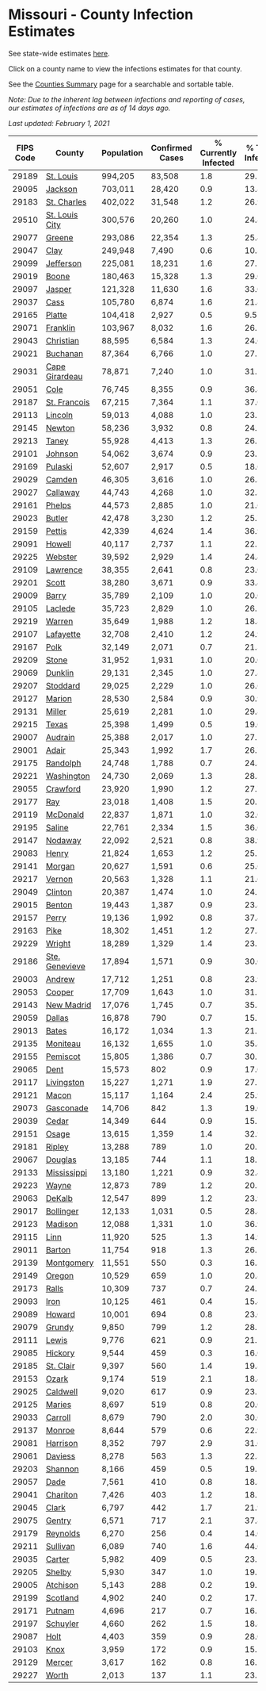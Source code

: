 # Missouri - County Infection Estimates

See state-wide estimates [here](/infections/us-mo).

Click on a county name to view the infections estimates for that county.

See the [Counties Summary](/infections/summary-counties) page for a searchable and sortable table.

*Note: Due to the inherent lag between infections and reporting of cases, our estimates of infections are as of 14 days ago.*

*Last updated: February 1, 2021*

|   FIPS Code |                           County |   Population |   Confirmed Cases |   % Currently Infected |   % Total Infected |
|-------------|----------------------------------|--------------|-------------------|------------------------|--------------------|
|       29189 |           [St. Louis](st.-louis) |      994,205 |            83,508 |                    1.8 |               29.5 |
|       29095 |               [Jackson](jackson) |      703,011 |            28,420 |                    0.9 |               13.8 |
|       29183 |       [St. Charles](st.-charles) |      402,022 |            31,548 |                    1.2 |               26.9 |
|       29510 | [St. Louis City](st.-louis-city) |      300,576 |            20,260 |                    1.0 |               24.8 |
|       29077 |                 [Greene](greene) |      293,086 |            22,354 |                    1.3 |               25.4 |
|       29047 |                     [Clay](clay) |      249,948 |             7,490 |                    0.6 |               10.3 |
|       29099 |           [Jefferson](jefferson) |      225,081 |            18,231 |                    1.6 |               27.5 |
|       29019 |                   [Boone](boone) |      180,463 |            15,328 |                    1.3 |               29.0 |
|       29097 |                 [Jasper](jasper) |      121,328 |            11,630 |                    1.6 |               33.0 |
|       29037 |                     [Cass](cass) |      105,780 |             6,874 |                    1.6 |               21.8 |
|       29165 |                 [Platte](platte) |      104,418 |             2,927 |                    0.5 |                9.5 |
|       29071 |             [Franklin](franklin) |      103,967 |             8,032 |                    1.6 |               26.1 |
|       29043 |           [Christian](christian) |       88,595 |             6,584 |                    1.3 |               24.6 |
|       29021 |             [Buchanan](buchanan) |       87,364 |             6,766 |                    1.0 |               27.2 |
|       29031 | [Cape Girardeau](cape-girardeau) |       78,871 |             7,240 |                    1.0 |               31.2 |
|       29051 |                     [Cole](cole) |       76,745 |             8,355 |                    0.9 |               36.8 |
|       29187 |     [St. Francois](st.-francois) |       67,215 |             7,364 |                    1.1 |               37.0 |
|       29113 |               [Lincoln](lincoln) |       59,013 |             4,088 |                    1.0 |               23.7 |
|       29145 |                 [Newton](newton) |       58,236 |             3,932 |                    0.8 |               24.1 |
|       29213 |                   [Taney](taney) |       55,928 |             4,413 |                    1.3 |               26.5 |
|       29101 |               [Johnson](johnson) |       54,062 |             3,674 |                    0.9 |               23.5 |
|       29169 |               [Pulaski](pulaski) |       52,607 |             2,917 |                    0.5 |               18.6 |
|       29029 |                 [Camden](camden) |       46,305 |             3,616 |                    1.0 |               26.3 |
|       29027 |             [Callaway](callaway) |       44,743 |             4,268 |                    1.0 |               32.3 |
|       29161 |                 [Phelps](phelps) |       44,573 |             2,885 |                    1.0 |               21.6 |
|       29023 |                 [Butler](butler) |       42,478 |             3,230 |                    1.2 |               25.7 |
|       29159 |                 [Pettis](pettis) |       42,339 |             4,624 |                    1.4 |               36.9 |
|       29091 |                 [Howell](howell) |       40,117 |             2,737 |                    1.1 |               22.5 |
|       29225 |               [Webster](webster) |       39,592 |             2,929 |                    1.4 |               24.4 |
|       29109 |             [Lawrence](lawrence) |       38,355 |             2,641 |                    0.8 |               23.0 |
|       29201 |                   [Scott](scott) |       38,280 |             3,671 |                    0.9 |               33.4 |
|       29009 |                   [Barry](barry) |       35,789 |             2,109 |                    1.0 |               20.0 |
|       29105 |               [Laclede](laclede) |       35,723 |             2,829 |                    1.0 |               26.1 |
|       29219 |                 [Warren](warren) |       35,649 |             1,988 |                    1.2 |               18.8 |
|       29107 |           [Lafayette](lafayette) |       32,708 |             2,410 |                    1.2 |               24.9 |
|       29167 |                     [Polk](polk) |       32,149 |             2,071 |                    0.7 |               21.3 |
|       29209 |                   [Stone](stone) |       31,952 |             1,931 |                    1.0 |               20.0 |
|       29069 |               [Dunklin](dunklin) |       29,131 |             2,345 |                    1.0 |               27.8 |
|       29207 |             [Stoddard](stoddard) |       29,025 |             2,229 |                    1.0 |               26.6 |
|       29127 |                 [Marion](marion) |       28,530 |             2,584 |                    0.9 |               30.9 |
|       29131 |                 [Miller](miller) |       25,619 |             2,281 |                    1.0 |               29.8 |
|       29215 |                   [Texas](texas) |       25,398 |             1,499 |                    0.5 |               19.6 |
|       29007 |               [Audrain](audrain) |       25,388 |             2,017 |                    1.0 |               27.2 |
|       29001 |                   [Adair](adair) |       25,343 |             1,992 |                    1.7 |               26.7 |
|       29175 |             [Randolph](randolph) |       24,748 |             1,788 |                    0.7 |               24.3 |
|       29221 |         [Washington](washington) |       24,730 |             2,069 |                    1.3 |               28.3 |
|       29055 |             [Crawford](crawford) |       23,920 |             1,990 |                    1.2 |               27.7 |
|       29177 |                       [Ray](ray) |       23,018 |             1,408 |                    1.5 |               20.5 |
|       29119 |             [McDonald](mcdonald) |       22,837 |             1,871 |                    1.0 |               32.0 |
|       29195 |                 [Saline](saline) |       22,761 |             2,334 |                    1.5 |               36.6 |
|       29147 |               [Nodaway](nodaway) |       22,092 |             2,521 |                    0.8 |               38.9 |
|       29083 |                   [Henry](henry) |       21,824 |             1,653 |                    1.2 |               25.7 |
|       29141 |                 [Morgan](morgan) |       20,627 |             1,591 |                    0.6 |               25.6 |
|       29217 |                 [Vernon](vernon) |       20,563 |             1,328 |                    1.1 |               21.6 |
|       29049 |               [Clinton](clinton) |       20,387 |             1,474 |                    1.0 |               24.1 |
|       29015 |                 [Benton](benton) |       19,443 |             1,387 |                    0.9 |               23.8 |
|       29157 |                   [Perry](perry) |       19,136 |             1,992 |                    0.8 |               37.4 |
|       29163 |                     [Pike](pike) |       18,302 |             1,451 |                    1.2 |               27.3 |
|       29229 |                 [Wright](wright) |       18,289 |             1,329 |                    1.4 |               23.5 |
|       29186 | [Ste. Genevieve](ste.-genevieve) |       17,894 |             1,571 |                    0.9 |               30.0 |
|       29003 |                 [Andrew](andrew) |       17,712 |             1,251 |                    0.8 |               23.9 |
|       29053 |                 [Cooper](cooper) |       17,709 |             1,643 |                    1.0 |               31.5 |
|       29143 |         [New Madrid](new-madrid) |       17,076 |             1,745 |                    0.7 |               35.3 |
|       29059 |                 [Dallas](dallas) |       16,878 |               790 |                    0.7 |               15.7 |
|       29013 |                   [Bates](bates) |       16,172 |             1,034 |                    1.3 |               21.2 |
|       29135 |             [Moniteau](moniteau) |       16,132 |             1,655 |                    1.0 |               35.8 |
|       29155 |             [Pemiscot](pemiscot) |       15,805 |             1,386 |                    0.7 |               30.7 |
|       29065 |                     [Dent](dent) |       15,573 |               802 |                    0.9 |               17.0 |
|       29117 |         [Livingston](livingston) |       15,227 |             1,271 |                    1.9 |               27.5 |
|       29121 |                   [Macon](macon) |       15,117 |             1,164 |                    2.4 |               25.9 |
|       29073 |           [Gasconade](gasconade) |       14,706 |               842 |                    1.3 |               19.0 |
|       29039 |                   [Cedar](cedar) |       14,349 |               644 |                    0.9 |               15.1 |
|       29151 |                   [Osage](osage) |       13,615 |             1,359 |                    1.4 |               32.9 |
|       29181 |                 [Ripley](ripley) |       13,288 |               789 |                    1.0 |               20.2 |
|       29067 |               [Douglas](douglas) |       13,185 |               744 |                    1.1 |               18.7 |
|       29133 |       [Mississippi](mississippi) |       13,180 |             1,221 |                    0.9 |               32.4 |
|       29223 |                   [Wayne](wayne) |       12,873 |               789 |                    1.2 |               20.3 |
|       29063 |                 [DeKalb](dekalb) |       12,547 |               899 |                    1.2 |               23.9 |
|       29017 |           [Bollinger](bollinger) |       12,133 |             1,031 |                    0.5 |               28.8 |
|       29123 |               [Madison](madison) |       12,088 |             1,331 |                    1.0 |               36.9 |
|       29115 |                     [Linn](linn) |       11,920 |               525 |                    1.3 |               14.9 |
|       29011 |                 [Barton](barton) |       11,754 |               918 |                    1.3 |               26.1 |
|       29139 |         [Montgomery](montgomery) |       11,551 |               550 |                    0.3 |               16.3 |
|       29149 |                 [Oregon](oregon) |       10,529 |               659 |                    1.0 |               20.8 |
|       29173 |                   [Ralls](ralls) |       10,309 |               737 |                    0.7 |               24.5 |
|       29093 |                     [Iron](iron) |       10,125 |               461 |                    0.4 |               15.4 |
|       29089 |                 [Howard](howard) |       10,001 |               694 |                    0.8 |               23.6 |
|       29079 |                 [Grundy](grundy) |        9,850 |               799 |                    1.2 |               28.2 |
|       29111 |                   [Lewis](lewis) |        9,776 |               621 |                    0.9 |               21.5 |
|       29085 |               [Hickory](hickory) |        9,544 |               459 |                    0.3 |               16.0 |
|       29185 |           [St. Clair](st.-clair) |        9,397 |               560 |                    1.4 |               19.8 |
|       29153 |                   [Ozark](ozark) |        9,174 |               519 |                    2.1 |               18.4 |
|       29025 |             [Caldwell](caldwell) |        9,020 |               617 |                    0.9 |               23.1 |
|       29125 |                 [Maries](maries) |        8,697 |               519 |                    0.8 |               20.0 |
|       29033 |               [Carroll](carroll) |        8,679 |               790 |                    2.0 |               30.6 |
|       29137 |                 [Monroe](monroe) |        8,644 |               579 |                    0.6 |               22.9 |
|       29081 |             [Harrison](harrison) |        8,352 |               797 |                    2.9 |               31.6 |
|       29061 |               [Daviess](daviess) |        8,278 |               563 |                    1.3 |               22.3 |
|       29203 |               [Shannon](shannon) |        8,166 |               459 |                    0.5 |               19.1 |
|       29057 |                     [Dade](dade) |        7,561 |               410 |                    0.8 |               18.3 |
|       29041 |             [Chariton](chariton) |        7,426 |               403 |                    1.2 |               18.7 |
|       29045 |                   [Clark](clark) |        6,797 |               442 |                    1.7 |               21.9 |
|       29075 |                 [Gentry](gentry) |        6,571 |               717 |                    2.1 |               37.8 |
|       29179 |             [Reynolds](reynolds) |        6,270 |               256 |                    0.4 |               14.0 |
|       29211 |             [Sullivan](sullivan) |        6,089 |               740 |                    1.6 |               44.0 |
|       29035 |                 [Carter](carter) |        5,982 |               409 |                    0.5 |               23.2 |
|       29205 |                 [Shelby](shelby) |        5,930 |               347 |                    1.0 |               19.7 |
|       29005 |             [Atchison](atchison) |        5,143 |               288 |                    0.2 |               19.5 |
|       29199 |             [Scotland](scotland) |        4,902 |               240 |                    0.2 |               17.2 |
|       29171 |                 [Putnam](putnam) |        4,696 |               217 |                    0.7 |               16.1 |
|       29197 |             [Schuyler](schuyler) |        4,660 |               262 |                    1.5 |               18.8 |
|       29087 |                     [Holt](holt) |        4,403 |               359 |                    0.9 |               28.0 |
|       29103 |                     [Knox](knox) |        3,959 |               172 |                    0.9 |               15.2 |
|       29129 |                 [Mercer](mercer) |        3,617 |               162 |                    0.8 |               16.1 |
|       29227 |                   [Worth](worth) |        2,013 |               137 |                    1.1 |               23.1 |